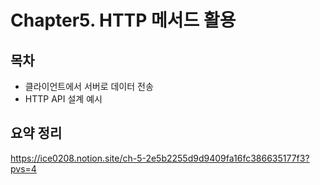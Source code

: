 # Chapter5. HTTP 메서드 활용

## 목차

- 클라이언트에서 서버로 데이터 전송
- HTTP API 설계 예시

## 요약 정리

https://ice0208.notion.site/ch-5-2e5b2255d9d9409fa16fc386635177f3?pvs=4
